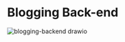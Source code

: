 # Blogging Back-end
![blogging-backend drawio](https://github.com/user-attachments/assets/9c5fbfb9-eb77-4ec7-bfda-2fa7cdc545f6)
